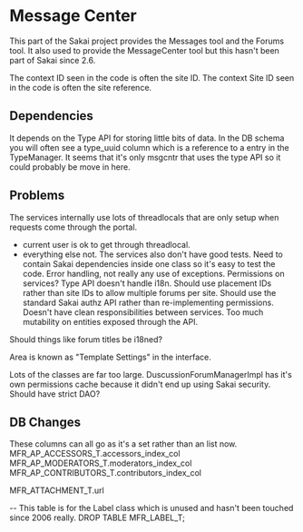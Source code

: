 Message Center
==============

This part of the Sakai project provides the Messages tool and the Forums tool. It also used to provide the MessageCenter
tool but this hasn't been part of Sakai since 2.6.

The context ID seen in the code is often the site ID. The context Site ID seen in the code is often the site
reference.

Dependencies
------------

It depends on the Type API for storing little bits of data. In the DB schema you will often see a type_uuid column
which is a reference to a entry in the TypeManager. It seems that it's only msgcntr that uses the type API so it could
probably be move in here.

Problems
--------

The services internally use lots of threadlocals that are only setup when requests come through the portal.
 - current user is ok to get through threadlocal.
 - everything else not.
The services also don't have good tests.
Need to contain Sakai dependencies inside one class so it's easy to test the code.
Error handling, not really any use of exceptions.
Permissions on services?
Type API doesn't handle i18n.
Should use placement IDs rather than site IDs to allow multiple forums per site.
Should use the standard Sakai authz API rather than re-implementing permissions.
Doesn't have clean responsibilities between services.
Too much mutability on entities exposed through the API.

Should things like forum titles be i18ned?

Area is known as "Template Settings" in the interface.

Lots of the classes are far too large.
DuscussionForumManagerImpl has it's own permissions cache because it didn't end up using Sakai security.
Should have strict DAO?

DB Changes
----------
These columns can all go as  it's a set rather than an list now.
MFR_AP_ACCESSORS_T.accessors_index_col 
MFR_AP_MODERATORS_T.moderators_index_col
MFR_AP_CONTRIBUTORS_T.contributors_index_col

MFR_ATTACHMENT_T.url

-- This table is for the Label class which is unused and hasn't been touched since 2006 really.
DROP TABLE MFR_LABEL_T;